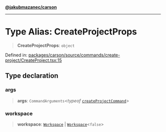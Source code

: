 [**@jakubmazanec/carson**](../README.md)

---

# Type Alias: CreateProjectProps

> **CreateProjectProps**: `object`

Defined in:
[packages/carson/source/commands/create-project/CreateProject.tsx:15](https://github.com/jakubmazanec/tools/blob/412167e80a7675933e43d5220a19d05130301e2d/packages/carson/source/commands/create-project/CreateProject.tsx#L15)

## Type declaration

### args

> **args**: `CommandArguments`\<_typeof_
> [`createProjectCommand`](../variables/createProjectCommand.md)\>

### workspace

> **workspace**: [`Workspace`](../classes/Workspace.md) \|
> [`Workspace`](../classes/Workspace.md)\<`false`\>
